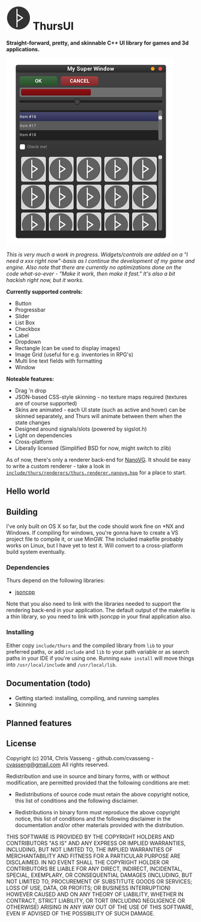 ![Logo](bin/logo.png) ThursUI 
=======



**Straight-forward, pretty, and skinnable C++ UI library for games and 3d applications.**

![Screenshot](screenshot.png)

*This is very much a work in progress. Widgets/controls are added on a "I need a xxx right now"-basis as I continue the development of my game and engine. Also note that there are currently no optimizations done on the code what-so-ever - "Make it work, then make it fast." It's also a bit hackish right now, but it works.* 

**Currently supported controls:**
  * Button
  * Progressbar
  * Slider
  * List Box
  * Checkbox
  * Label
  * Dropdown
  * Rectangle (can be used to display images)
  * Image Grid (useful for e.g. inventories in RPG's)
  * Multi line text fields with formatting
  * Window

**Noteable features:**
  * Drag 'n drop
  * JSON-based CSS-style skinning - no texture maps required (textures are of course supported)
  * Skins are animated - each UI state (such as active and hover) can be skinned separately, and Thurs will animate between them when the state changes
  * Designed around signals/slots (powered by sigslot.h)
  * Light on dependencies
  * Cross-platform
  * Liberally licensed (Simplified BSD for now, might switch to zlib) 

As of now, there's only a renderer back-end for [NanoVG](https://github.com/memononen/nanovg). It should be easy to write a custom renderer - take a look in [`include/thurs/renderers/thurs.renderer.nanovg.hpp`](include/thurs/renderers/thurs.renderer.nanovg.hpp) for a place to start. 

<insert gif here>

## Hello world

## Building

I've only built on OS X so far, but the code should work fine on *NX and Windows. If compiling for windows, you're gonna have to create a VS project file to compile it, or use MinGW. The included makefile probably works on Linux, but I have yet to test it. Will convert to a cross-platform build system eventually.

### Dependencies

Thurs depend on the following libraries:
  * [jsoncpp](https://github.com/open-source-parsers/jsoncpp)

Note that you also need to link with the libraries needed to support the rendering back-end in your application. The default output of the makefile is a thin library, so you need to link with jsoncpp in your final application also.

### Installing
Either copy `include/thurs` and the compiled library from `lib` to your preferred paths, or add `include` and `lib` to your path variable or as search paths in your IDE if you're using one. Running `make install` will move things into `/usr/local/include` and `/usr/local/lib`.

## Documentation (todo)
  
  * Getting started: installing, compiling, and running samples
  * Skinning

## Planned features


## License

Copyright (c) 2014, Chris Vasseng - github.com/cvasseng - cvasseng@gmail.com
All rights reserved.

Redistribution and use in source and binary forms, with or without
modification, are permitted provided that the following conditions are met:

* Redistributions of source code must retain the above copyright notice, this
  list of conditions and the following disclaimer.

* Redistributions in binary form must reproduce the above copyright notice,
  this list of conditions and the following disclaimer in the documentation
  and/or other materials provided with the distribution.

THIS SOFTWARE IS PROVIDED BY THE COPYRIGHT HOLDERS AND CONTRIBUTORS "AS IS"
AND ANY EXPRESS OR IMPLIED WARRANTIES, INCLUDING, BUT NOT LIMITED TO, THE
IMPLIED WARRANTIES OF MERCHANTABILITY AND FITNESS FOR A PARTICULAR PURPOSE ARE
DISCLAIMED. IN NO EVENT SHALL THE COPYRIGHT HOLDER OR CONTRIBUTORS BE LIABLE
FOR ANY DIRECT, INDIRECT, INCIDENTAL, SPECIAL, EXEMPLARY, OR CONSEQUENTIAL
DAMAGES (INCLUDING, BUT NOT LIMITED TO, PROCUREMENT OF SUBSTITUTE GOODS OR
SERVICES; LOSS OF USE, DATA, OR PROFITS; OR BUSINESS INTERRUPTION) HOWEVER
CAUSED AND ON ANY THEORY OF LIABILITY, WHETHER IN CONTRACT, STRICT LIABILITY,
OR TORT (INCLUDING NEGLIGENCE OR OTHERWISE) ARISING IN ANY WAY OUT OF THE USE
OF THIS SOFTWARE, EVEN IF ADVISED OF THE POSSIBILITY OF SUCH DAMAGE.